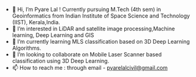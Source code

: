- 👋 Hi, I’m Pyare Lal ! Currently pursuing M.Tech (4th sem) in Geoinformatics from Indian Institute of Space Science and Technology (IIST), Kerala,India.
- 👀 I’m interested in LiDAR and satellite image processing,Machine learning, Deep Learning and GIS
- 🌱 I’m currently learning MLS classification based on 3D Deep Learning Algorithms.
- 💞️ I’m looking to collaborate on Mobile Laser Scanner based classification using 3D Deep Learning.
- 📫 How to reach me : through email - pyarelalcivil@gmail.com

<!---
Pyarelal45/Pyarelal45 is a ✨ special ✨ repository because its `README.md` (this file) appears on your GitHub profile.
You can click the Preview link to take a look at your changes.
--->
